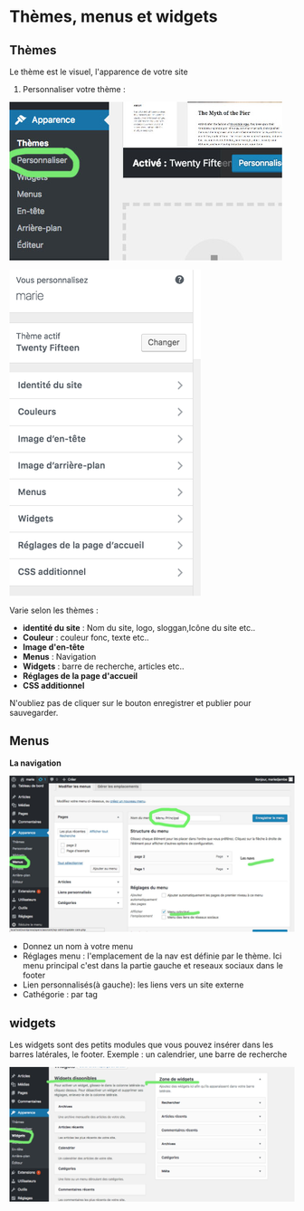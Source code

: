 # Thèmes, menus et widgets


## Thèmes 

Le thème est le visuel, l'apparence de votre site

1) Personnaliser votre thème :

![Thèmes](wordpressTheme1.jpg)

![Thèmes2](wordpressTheme2.png)

Varie selon les thèmes : 

- __identité du site__ : Nom du site, logo, sloggan,Icône du site etc.. 
- __Couleur__ : couleur fonc, texte etc..
- __Image d'en-tête__
- __Menus__ : Navigation
- __Widgets__ : barre de recherche, articles etc..
- __Réglages de la page d'accueil__
- __CSS additionnel__

N'oubliez pas de cliquer sur le bouton enregistrer et publier pour sauvegarder.

## Menus

__La navigation__

![Menus](wordpressNav.jpg)

- Donnez un nom à votre menu
- Réglages menu : l'emplacement de la nav est définie par le thème. Ici menu principal c'est dans la partie gauche et reseaux sociaux dans le footer
- Lien personnalisés(à gauche): les liens vers un site externe
- Cathégorie : par tag

## widgets 

Les widgets sont des petits modules que vous pouvez insérer dans les barres latérales, le footer. Exemple : un calendrier, une barre de recherche

![Widgets](wordpressWidgets.png)
